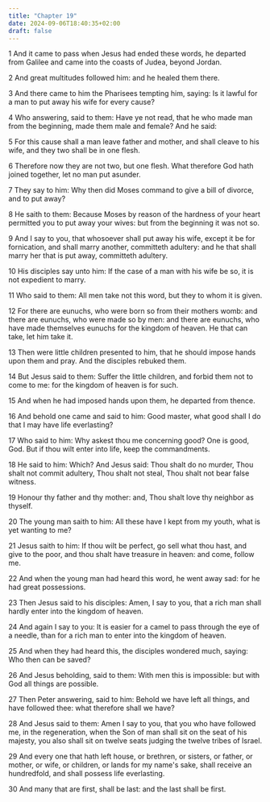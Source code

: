```yaml
---
title: "Chapter 19"
date: 2024-09-06T18:40:35+02:00
draft: false
---
```




1 And it came to pass when Jesus had ended these words, he departed from Galilee and came into the coasts of Judea, beyond Jordan.

2 And great multitudes followed him: and he healed them there.

3 And there came to him the Pharisees tempting him, saying: Is it lawful for a man to put away his wife for every cause?

4 Who answering, said to them: Have ye not read, that he who made man from the beginning, made them male and female? And he said:

5 For this cause shall a man leave father and mother, and shall cleave to his wife, and they two shall be in one flesh.

6 Therefore now they are not two, but one flesh. What therefore God hath joined together, let no man put asunder.

7 They say to him: Why then did Moses command to give a bill of divorce, and to put away?

8 He saith to them: Because Moses by reason of the hardness of your heart permitted you to put away your wives: but from the beginning it was not so.

9 And I say to you, that whosoever shall put away his wife, except it be for fornication, and shall marry another, committeth adultery: and he that shall marry her that is put away, committeth adultery.

10 His disciples say unto him: If the case of a man with his wife be so, it is not expedient to marry.

11 Who said to them: All men take not this word, but they to whom it is given.

12 For there are eunuchs, who were born so from their mothers womb: and there are eunuchs, who were made so by men: and there are eunuchs, who have made themselves eunuchs for the kingdom of heaven. He that can take, let him take it.

13 Then were little children presented to him, that he should impose hands upon them and pray. And the disciples rebuked them.

14 But Jesus said to them: Suffer the little children, and forbid them not to come to me: for the kingdom of heaven is for such.

15 And when he had imposed hands upon them, he departed from thence.

16 And behold one came and said to him: Good master, what good shall I do that I may have life everlasting?

17 Who said to him: Why askest thou me concerning good? One is good, God. But if thou wilt enter into life, keep the commandments.

18 He said to him: Which? And Jesus said: Thou shalt do no murder, Thou shalt not commit adultery, Thou shalt not steal, Thou shalt not bear false witness.

19 Honour thy father and thy mother: and, Thou shalt love thy neighbor as thyself.

20 The young man saith to him: All these have I kept from my youth, what is yet wanting to me?

21 Jesus saith to him: If thou wilt be perfect, go sell what thou hast, and give to the poor, and thou shalt have treasure in heaven: and come, follow me.

22 And when the young man had heard this word, he went away sad: for he had great possessions.

23 Then Jesus said to his disciples: Amen, I say to you, that a rich man shall hardly enter into the kingdom of heaven.

24 And again I say to you: It is easier for a camel to pass through the eye of a needle, than for a rich man to enter into the kingdom of heaven.

25 And when they had heard this, the disciples wondered much, saying: Who then can be saved?

26 And Jesus beholding, said to them: With men this is impossible: but with God all things are possible.

27 Then Peter answering, said to him: Behold we have left all things, and have followed thee: what therefore shall we have?

28 And Jesus said to them: Amen I say to you, that you who have followed me, in the regeneration, when the Son of man shall sit on the seat of his majesty, you also shall sit on twelve seats judging the twelve tribes of Israel.

29 And every one that hath left house, or brethren, or sisters, or father, or mother, or wife, or children, or lands for my name's sake, shall receive an hundredfold, and shall possess life everlasting.

30 And many that are first, shall be last: and the last shall be first.

